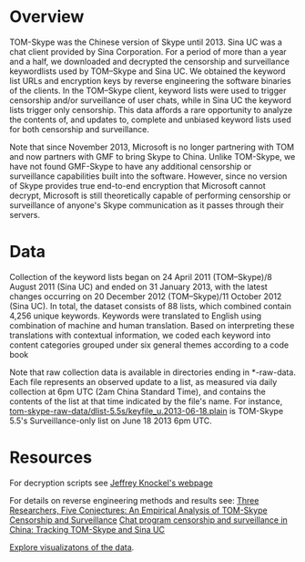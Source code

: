 Overview 
========

TOM-Skype was the Chinese version of Skype until 2013. Sina UC was a chat client provided by Sina Corporation. For a period of more than a year and a half, we downloaded and decrypted the censorship and surveillance keywordlists used by TOM–Skype and Sina UC. We obtained the keyword list URLs and encryption keys by reverse engineering the software binaries of the clients. In the TOM–Skype client, keyword lists were used to trigger censorship and/or surveillance of user chats, while in Sina UC the keyword lists trigger only censorship. This data affords a rare opportunity to analyze the contents of, and updates to, complete and unbiased keyword lists used for both censorship and surveillance. 

Note that since November 2013, Microsoft is no longer partnering with TOM and now partners with GMF to bring Skype to China. Unlike TOM-Skype, we have not found GMF-Skype to have any additional censorship or surveillance capabilities built into the software. However, since no version of Skype provides true end-to-end encryption that Microsoft cannot decrypt, Microsoft is still theoretically capable of performing censorship or surveillance of anyone's Skype communication as it passes through their servers.

Data
========
Collection of the keyword lists began on 24 April 2011 (TOM–Skype)/8 August 2011 (Sina UC) and ended on 31 January 2013, with the latest changes occurring on 20 December 2012 (TOM–Skype)/11 October 2012 (Sina UC). In total, the dataset consists of 88 lists, which combined contain 4,256 unique keywords. Keywords were translated to English using combination of machine and human translation. Based on interpreting these translations with contextual information, we coded each keyword into content categories grouped under six general themes according to a code book

Note that raw collection data is available in directories ending in \*-raw-data.  Each file represents an observed update to a list, as measured via daily collection at 6pm UTC (2am China Standard Time), and contains the contents of the list at that time indicated by the file's name.  For instance, [tom-skype-raw-data/dlist-5.5s/keyfile_u.2013-06-18.plain](https://github.com/citizenlab/chat-censorship/blob/master/TOM-Skype--Sina-UC/tom-skype-raw-data/dlist-5.5s/keyfile_u.2013-06-18.plain) is TOM-Skype 5.5's Surveillance-only list on June 18 2013 6pm UTC.

Resources 
========
For decryption scripts see [Jeffrey Knockel's webpage](http://www.cs.unm.edu/~jeffk/tom-skype/)

For details on reverse engineering methods and results see:
[Three Researchers, Five Conjectures: An Empirical Analysis of TOM-Skype Censorship and Surveillance](https://www.cs.unm.edu/~jeffk/publications/foci11tomskype.pdf)
[Chat program censorship and surveillance in China: Tracking TOM-Skype and Sina UC](http://firstmonday.org/ojs/index.php/fm/article/view/4628/3727)

[Explore visualizatons of the data](https://china-chats.net).
